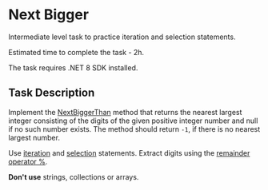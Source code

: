 # Next Bigger

Intermediate level task to practice iteration and selection statements.

Estimated time to complete the task - 2h.

The task requires .NET 8 SDK installed.


## Task Description

Implement the [NextBiggerThan](NextBigger/NumberExtension.cs#L13) method that returns the nearest largest integer consisting of the digits of the given positive integer number and null if no such number exists. The method should return `-1`, if there is no nearest largest number.

Use [iteration](https://docs.microsoft.com/en-us/dotnet/csharp/language-reference/statements/iteration-statements) and [selection](https://docs.microsoft.com/en-us/dotnet/csharp/language-reference/statements/selection-statements) statements. Extract digits using the [remainder operator %](https://docs.microsoft.com/en-us/dotnet/csharp/language-reference/operators/arithmetic-operators#remainder-operator-). 

**Don't use** strings, collections or arrays.
